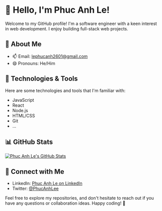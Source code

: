 # 👋 Hello, I'm Phuc Anh Le!

Welcome to my GitHub profile! 
I'm a software engineer with a keen interest in web development. I enjoy building full-stack web projects.

## 🚀 About Me

-   📫 Email: lephucanh2601@gmail.com
-   😄 Pronouns: He/Him

## 🔧 Technologies & Tools

Here are some technologies and tools that I'm familiar with:

-   JavaScript
-   React
-   Node.js
-   HTML/CSS
-   Git
-   ...
## 📊 GitHub Stats

[![Phuc Anh Le's GitHub Stats](https://github-readme-stats.vercel.app/api?username=phucanhle&show_icons=true&hide_title=true&hide=contribs)](https://github.com/phucanhle)

   
## 🤝 Connect with Me

-   LinkedIn: [Phuc Anh Le on LinkedIn](https://www.linkedin.com/in/phucanhle2601)
-   Twitter: [@PhucAnhLee](https://twitter.com/PhucanhLee)

Feel free to explore my repositories, and don't hesitate to reach out if you have any questions or collaboration ideas. Happy coding! 🚀
